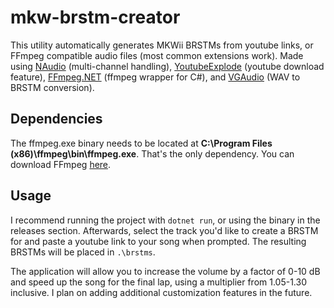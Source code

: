 # mkw-brstm-creator
This utility automatically generates MKWii BRSTMs from youtube links, or FFmpeg compatible audio files (most common extensions work). Made using [NAudio](https://github.com/naudio/NAudio) (multi-channel handling), [YoutubeExplode](https://github.com/Tyrrrz/YoutubeExplode) (youtube download feature), [FFmpeg.NET](https://github.com/cmxl/FFmpeg.NET) (ffmpeg wrapper for C#), and [VGAudio](https://github.com/Thealexbarney/VGAudio) (WAV to BRSTM conversion). 

## Dependencies
The ffmpeg.exe binary needs to be located at **C:\Program Files (x86)\ffmpeg\bin\ffmpeg.exe**. That's the only dependency. You can download FFmpeg [here](https://www.gyan.dev/ffmpeg/builds/).

## Usage
I recommend running the project with `dotnet run`, or using the binary in the releases section. Afterwards, select the track you'd like to create a BRSTM for and paste a youtube link to your song when prompted. The resulting BRSTMs will be placed in `.\brstms`. 

The application will allow you to increase the volume by a factor of 0-10 dB and speed up the song for the final lap, using a multiplier from 1.05-1.30 inclusive. I plan on adding additional customization features in the future. 
